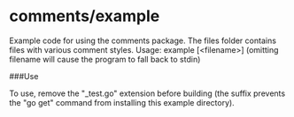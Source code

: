 comments/example
================

Example code for using the comments package. The files folder contains files with various comment styles.
Usage: example [&lt;filename&gt;]
(omitting filename will cause the program to fall back to stdin)

###Use

To use, remove the "_test.go" extension before building (the suffix prevents the "go get" command from installing this example directory).